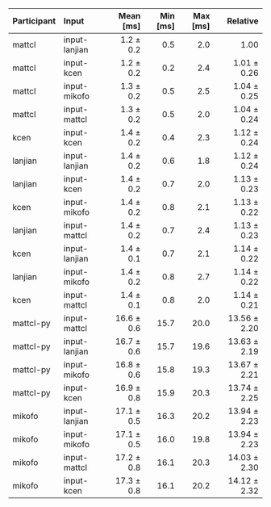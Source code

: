 | Participant | Input | Mean [ms] | Min [ms] | Max [ms] | Relative |
|:---|:---|---:|---:|---:|---:|
| mattcl | input-lanjian | 1.2 ± 0.2 | 0.5 | 2.0 | 1.00 |
| mattcl | input-kcen | 1.2 ± 0.2 | 0.2 | 2.4 | 1.01 ± 0.26 |
| mattcl | input-mikofo | 1.3 ± 0.2 | 0.5 | 2.5 | 1.04 ± 0.25 |
| mattcl | input-mattcl | 1.3 ± 0.2 | 0.5 | 2.0 | 1.04 ± 0.24 |
| kcen | input-kcen | 1.4 ± 0.2 | 0.4 | 2.3 | 1.12 ± 0.24 |
| lanjian | input-lanjian | 1.4 ± 0.2 | 0.6 | 1.8 | 1.12 ± 0.24 |
| lanjian | input-kcen | 1.4 ± 0.2 | 0.7 | 2.0 | 1.13 ± 0.23 |
| kcen | input-mikofo | 1.4 ± 0.2 | 0.8 | 2.1 | 1.13 ± 0.22 |
| lanjian | input-mattcl | 1.4 ± 0.2 | 0.7 | 2.4 | 1.13 ± 0.23 |
| kcen | input-lanjian | 1.4 ± 0.1 | 0.7 | 2.1 | 1.14 ± 0.22 |
| lanjian | input-mikofo | 1.4 ± 0.2 | 0.8 | 2.7 | 1.14 ± 0.22 |
| kcen | input-mattcl | 1.4 ± 0.1 | 0.8 | 2.0 | 1.14 ± 0.21 |
| mattcl-py | input-mattcl | 16.6 ± 0.6 | 15.7 | 20.0 | 13.56 ± 2.20 |
| mattcl-py | input-lanjian | 16.7 ± 0.6 | 15.7 | 19.6 | 13.63 ± 2.19 |
| mattcl-py | input-mikofo | 16.8 ± 0.6 | 15.8 | 19.3 | 13.67 ± 2.21 |
| mattcl-py | input-kcen | 16.9 ± 0.8 | 15.9 | 20.3 | 13.74 ± 2.25 |
| mikofo | input-lanjian | 17.1 ± 0.5 | 16.3 | 20.2 | 13.94 ± 2.23 |
| mikofo | input-mikofo | 17.1 ± 0.5 | 16.0 | 19.8 | 13.94 ± 2.23 |
| mikofo | input-mattcl | 17.2 ± 0.8 | 16.1 | 20.3 | 14.03 ± 2.30 |
| mikofo | input-kcen | 17.3 ± 0.8 | 16.1 | 20.2 | 14.12 ± 2.32 |
